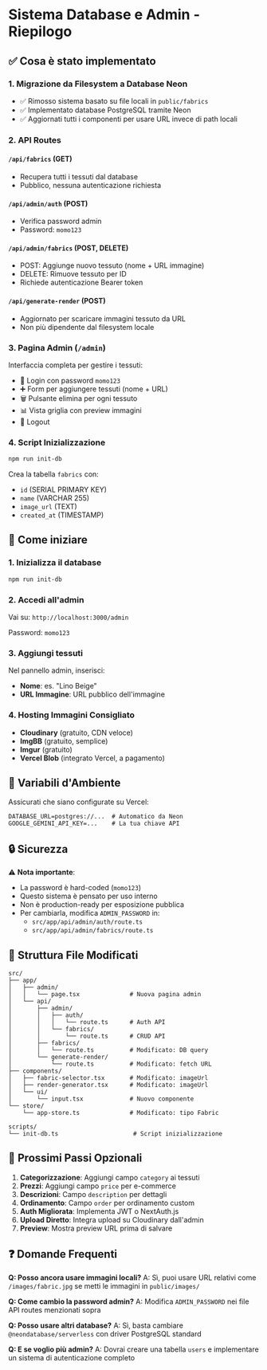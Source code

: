 # Sistema Database e Admin - Riepilogo

## ✅ Cosa è stato implementato

### 1. Migrazione da Filesystem a Database Neon

- ✅ Rimosso sistema basato su file locali in `public/fabrics`
- ✅ Implementato database PostgreSQL tramite Neon
- ✅ Aggiornati tutti i componenti per usare URL invece di path locali

### 2. API Routes

#### `/api/fabrics` (GET)
- Recupera tutti i tessuti dal database
- Pubblico, nessuna autenticazione richiesta

#### `/api/admin/auth` (POST)
- Verifica password admin
- Password: `momo123`

#### `/api/admin/fabrics` (POST, DELETE)
- POST: Aggiunge nuovo tessuto (nome + URL immagine)
- DELETE: Rimuove tessuto per ID
- Richiede autenticazione Bearer token

#### `/api/generate-render` (POST)
- Aggiornato per scaricare immagini tessuto da URL
- Non più dipendente dal filesystem locale

### 3. Pagina Admin (`/admin`)

Interfaccia completa per gestire i tessuti:
- 🔐 Login con password `momo123`
- ➕ Form per aggiungere tessuti (nome + URL)
- 🗑️ Pulsante elimina per ogni tessuto
- 📊 Vista griglia con preview immagini
- 🚪 Logout

### 4. Script Inizializzazione

```bash
npm run init-db
```

Crea la tabella `fabrics` con:
- `id` (SERIAL PRIMARY KEY)
- `name` (VARCHAR 255)
- `image_url` (TEXT)
- `created_at` (TIMESTAMP)

## 🚀 Come iniziare

### 1. Inizializza il database

```bash
npm run init-db
```

### 2. Accedi all'admin

Vai su: `http://localhost:3000/admin`

Password: `momo123`

### 3. Aggiungi tessuti

Nel pannello admin, inserisci:
- **Nome**: es. "Lino Beige"
- **URL Immagine**: URL pubblico dell'immagine

### 4. Hosting Immagini Consigliato

- **Cloudinary** (gratuito, CDN veloce)
- **ImgBB** (gratuito, semplice)
- **Imgur** (gratuito)
- **Vercel Blob** (integrato Vercel, a pagamento)

## 📝 Variabili d'Ambiente

Assicurati che siano configurate su Vercel:

```env
DATABASE_URL=postgres://...  # Automatico da Neon
GOOGLE_GEMINI_API_KEY=...    # La tua chiave API
```

## 🔒 Sicurezza

⚠️ **Nota importante**: 
- La password è hard-coded (`momo123`)
- Questo sistema è pensato per uso interno
- Non è production-ready per esposizione pubblica
- Per cambiarla, modifica `ADMIN_PASSWORD` in:
  - `src/app/api/admin/auth/route.ts`
  - `src/app/api/admin/fabrics/route.ts`

## 📁 Struttura File Modificati

```
src/
├── app/
│   ├── admin/
│   │   └── page.tsx              # Nuova pagina admin
│   └── api/
│       ├── admin/
│       │   ├── auth/
│       │   │   └── route.ts      # Auth API
│       │   └── fabrics/
│       │       └── route.ts      # CRUD API
│       ├── fabrics/
│       │   └── route.ts          # Modificato: DB query
│       └── generate-render/
│           └── route.ts          # Modificato: fetch URL
├── components/
│   ├── fabric-selector.tsx       # Modificato: imageUrl
│   ├── render-generator.tsx      # Modificato: imageUrl
│   └── ui/
│       └── input.tsx             # Nuovo componente
└── store/
    └── app-store.ts              # Modificato: tipo Fabric

scripts/
└── init-db.ts                     # Script inizializzazione
```

## 🎯 Prossimi Passi Opzionali

1. **Categorizzazione**: Aggiungi campo `category` ai tessuti
2. **Prezzi**: Aggiungi campo `price` per e-commerce
3. **Descrizioni**: Campo `description` per dettagli
4. **Ordinamento**: Campo `order` per ordinamento custom
5. **Auth Migliorata**: Implementa JWT o NextAuth.js
6. **Upload Diretto**: Integra upload su Cloudinary dall'admin
7. **Preview**: Mostra preview URL prima di salvare

## ❓ Domande Frequenti

**Q: Posso ancora usare immagini locali?**
A: Sì, puoi usare URL relativi come `/images/fabric.jpg` se metti le immagini in `public/images/`

**Q: Come cambio la password admin?**
A: Modifica `ADMIN_PASSWORD` nei file API routes menzionati sopra

**Q: Posso usare altri database?**
A: Sì, basta cambiare `@neondatabase/serverless` con driver PostgreSQL standard

**Q: E se voglio più admin?**
A: Dovrai creare una tabella `users` e implementare un sistema di autenticazione completo

